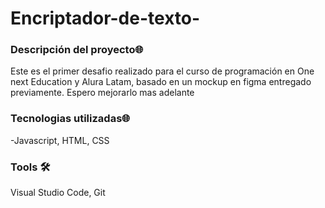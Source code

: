# Encriptador-de-texto-



### Descripción del proyecto🌐
 <p>
Este es el primer desafio realizado para el curso de programación en  One next Education y Alura Latam, basado en un mockup en figma entregado previamente. Espero mejorarlo mas adelante
</p>
</div>

### Tecnologias utilizadas🌐

-Javascript, HTML, CSS

 
### Tools 🛠️
Visual Studio Code, Git


